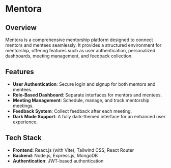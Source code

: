 # Mentora

## Overview
Mentora is a comprehensive mentorship platform designed to connect mentors and mentees seamlessly. It provides a structured environment for mentorship, offering features such as user authentication, personalized dashboards, meeting management, and feedback collection.

## Features
- **User Authentication**: Secure login and signup for both mentors and mentees.
- **Role-Based Dashboard**: Separate interfaces for mentors and mentees.
- **Meeting Management**: Schedule, manage, and track mentorship meetings.
- **Feedback System**: Collect feedback after each meeting.
- **Dark Mode Support**: A fully dark-themed interface for an enhanced user experience.

## Tech Stack
- **Frontend**: React.js (with Vite), Tailwind CSS, React Router
- **Backend**: Node.js, Express.js, MongoDB
- **Authentication**: JWT-based authentication
